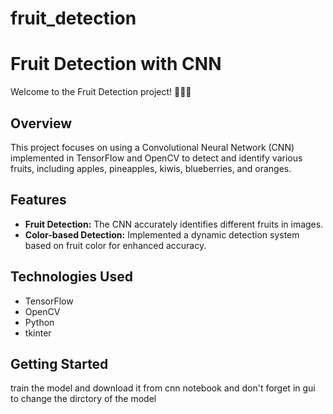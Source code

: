 # fruit_detection

# Fruit Detection with CNN

Welcome to the Fruit Detection project! 🍎🍍🥝

## Overview

This project focuses on using a Convolutional Neural Network (CNN) implemented in TensorFlow and OpenCV to detect and identify various fruits, including apples, pineapples, kiwis, blueberries, and oranges.

## Features

- **Fruit Detection:** The CNN accurately identifies different fruits in images.
- **Color-based Detection:** Implemented a dynamic detection system based on fruit color for enhanced accuracy.

## Technologies Used

- TensorFlow
- OpenCV
- Python
- tkinter

## Getting Started
train the model and download it from cnn notebook and don't forget in gui to change the dirctory of the model
